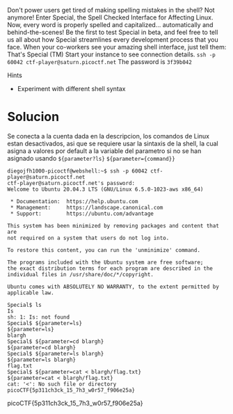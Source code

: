 Don't power users get tired of making spelling mistakes in the shell? Not anymore! Enter Special, the Spell Checked Interface for Affecting Linux. Now, every word is properly spelled and capitalized... automatically and behind-the-scenes! Be the first to test Special in beta, and feel free to tell us all about how Special streamlines every development process that you face. When your co-workers see your amazing shell interface, just tell them: That's Special (TM) Start your instance to see connection details. `ssh -p 60042 ctf-player@saturn.picoctf.net` The password is `3f39b042`

Hints
- Experiment with different shell syntax
# Solucion
Se conecta a la cuenta dada en la descripcion, los comandos de Linux estan desactivados, asi que se requiere usar la sintaxis de la shell, la cual asigna a valores por default a la variable del parametro si no se han asignado usando `${parameter?ls}` `${parameter={command}}`
```
diegojfh1000-picoctf@webshell:~$ ssh -p 60042 ctf-player@saturn.picoctf.net
ctf-player@saturn.picoctf.net's password: 
Welcome to Ubuntu 20.04.3 LTS (GNU/Linux 6.5.0-1023-aws x86_64)

 * Documentation:  https://help.ubuntu.com
 * Management:     https://landscape.canonical.com
 * Support:        https://ubuntu.com/advantage

This system has been minimized by removing packages and content that are
not required on a system that users do not log into.

To restore this content, you can run the 'unminimize' command.

The programs included with the Ubuntu system are free software;
the exact distribution terms for each program are described in the
individual files in /usr/share/doc/*/copyright.

Ubuntu comes with ABSOLUTELY NO WARRANTY, to the extent permitted by
applicable law.

Special$ ls
Is 
sh: 1: Is: not found
Special$ ${parameter=ls}
${parameter=ls} 
blargh
Special$ ${parameter=cd blargh}
${parameter=cd blargh} 
Special$ ${parameter=ls blargh}
${parameter=ls blargh} 
flag.txt
Special$ ${parameter=cat < blargh/flag.txt}
${parameter=cat < blargh/flag.txt} 
cat: '<': No such file or directory
picoCTF{5p311ch3ck_15_7h3_w0r57_f906e25a}
```
picoCTF{5p311ch3ck_15_7h3_w0r57_f906e25a}